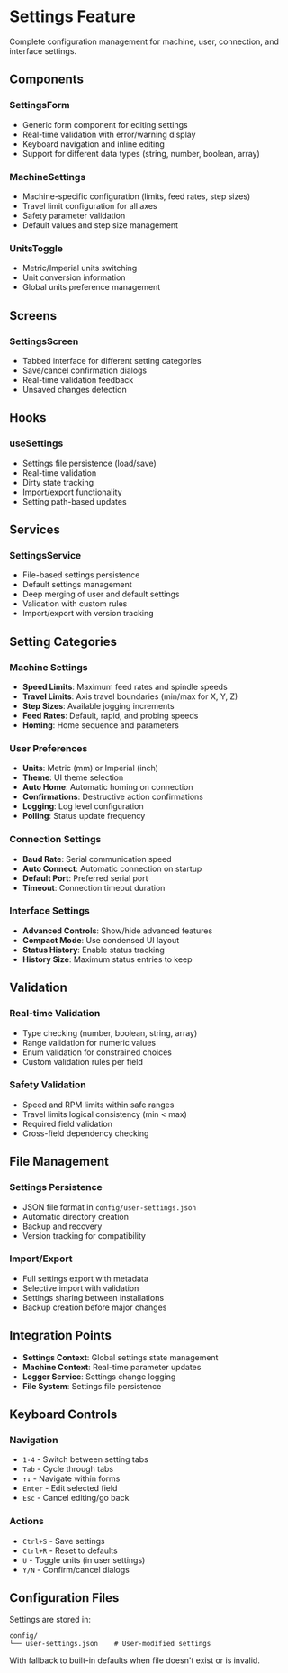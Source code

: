 # Settings Feature

Complete configuration management for machine, user, connection, and interface settings.

## Components

### SettingsForm
- Generic form component for editing settings
- Real-time validation with error/warning display
- Keyboard navigation and inline editing
- Support for different data types (string, number, boolean, array)

### MachineSettings
- Machine-specific configuration (limits, feed rates, step sizes)
- Travel limit configuration for all axes
- Safety parameter validation
- Default values and step size management

### UnitsToggle
- Metric/Imperial units switching
- Unit conversion information
- Global units preference management

## Screens

### SettingsScreen
- Tabbed interface for different setting categories
- Save/cancel confirmation dialogs
- Real-time validation feedback
- Unsaved changes detection

## Hooks

### useSettings
- Settings file persistence (load/save)
- Real-time validation
- Dirty state tracking
- Import/export functionality
- Setting path-based updates

## Services

### SettingsService
- File-based settings persistence
- Default settings management
- Deep merging of user and default settings
- Validation with custom rules
- Import/export with version tracking

## Setting Categories

### Machine Settings
- **Speed Limits**: Maximum feed rates and spindle speeds
- **Travel Limits**: Axis travel boundaries (min/max for X, Y, Z)
- **Step Sizes**: Available jogging increments
- **Feed Rates**: Default, rapid, and probing speeds
- **Homing**: Home sequence and parameters

### User Preferences
- **Units**: Metric (mm) or Imperial (inch)
- **Theme**: UI theme selection
- **Auto Home**: Automatic homing on connection
- **Confirmations**: Destructive action confirmations
- **Logging**: Log level configuration
- **Polling**: Status update frequency

### Connection Settings
- **Baud Rate**: Serial communication speed
- **Auto Connect**: Automatic connection on startup
- **Default Port**: Preferred serial port
- **Timeout**: Connection timeout duration

### Interface Settings
- **Advanced Controls**: Show/hide advanced features
- **Compact Mode**: Use condensed UI layout
- **Status History**: Enable status tracking
- **History Size**: Maximum status entries to keep

## Validation

### Real-time Validation
- Type checking (number, boolean, string, array)
- Range validation for numeric values
- Enum validation for constrained choices
- Custom validation rules per field

### Safety Validation
- Speed and RPM limits within safe ranges
- Travel limits logical consistency (min < max)
- Required field validation
- Cross-field dependency checking

## File Management

### Settings Persistence
- JSON file format in `config/user-settings.json`
- Automatic directory creation
- Backup and recovery
- Version tracking for compatibility

### Import/Export
- Full settings export with metadata
- Selective import with validation
- Settings sharing between installations
- Backup creation before major changes

## Integration Points

- **Settings Context**: Global settings state management
- **Machine Context**: Real-time parameter updates
- **Logger Service**: Settings change logging
- **File System**: Settings file persistence

## Keyboard Controls

### Navigation
- `1-4` - Switch between setting tabs
- `Tab` - Cycle through tabs
- `↑↓` - Navigate within forms
- `Enter` - Edit selected field
- `Esc` - Cancel editing/go back

### Actions
- `Ctrl+S` - Save settings
- `Ctrl+R` - Reset to defaults
- `U` - Toggle units (in user settings)
- `Y/N` - Confirm/cancel dialogs

## Configuration Files

Settings are stored in:
```
config/
└── user-settings.json    # User-modified settings
```

With fallback to built-in defaults when file doesn't exist or is invalid.